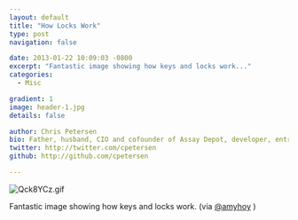 ```yaml
---
layout: default
title: "How Locks Work"
type: post
navigation: false

date: 2013-01-22 10:09:03 -0800
excerpt: "Fantastic image showing how keys and locks work..."
categories:
  - Misc

gradient: 1
image: header-1.jpg
details: false

author: Chris Petersen
bio: Father, husband, CIO and cofounder of Assay Depot, developer, entrepreneur and technologist.
twitter: http://twitter.com/cpetersen
github: http://github.com/cpetersen

---
```



 

  ![Qck8YCz.gif](/attachments/3f1aabff4360765f9c4820573042c671/image.png)  

 Fantastic image showing how keys and locks work. (via  [@amyhoy](https://twitter.com/amyhoy/status/293763563665891328) ) 

 
